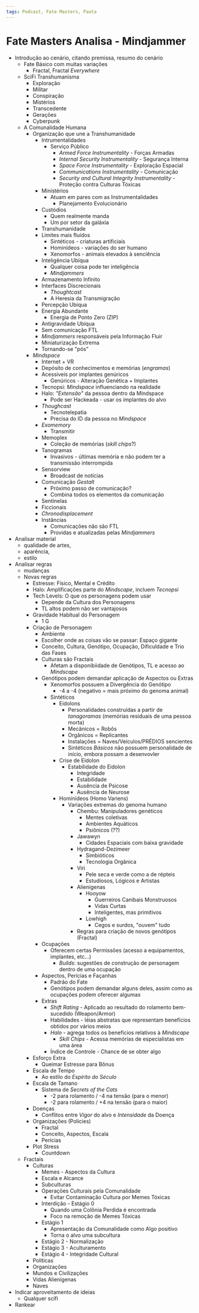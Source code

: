 ```yaml
---
tags: Podcast, Fate Masters, Pauta
---
```

# Fate Masters Analisa - Mindjammer

- Introdução ao cenário, citando premissa, resumo do cenário
    - Fate Básico com muitas variações
        - Fractal, Fractal _Everywhere_
    - SciFi Transhumanisma
        - Exploração
        - Militar
        - Conspiração
        - Mistérios
        - Transcedente
        - Gerações
        - Cyberpunk
    - A Comunalidade Humana
        - Organização que une a Transhumanidade
            - Intrumentalidades
                - Serviço Público
                    -  _Armed Force Instrumentality_ - Forças Armadas
                    -  _Internal Security Instrumentality_ - Segurança Interna
                    -  _Space Force Instrumentality_ -  Exploração Espacial
                    -  _Communications Instrumentality_ - Comunicação
                    -  _Security and Cultural Integrity Instrumentality_ - Proteção contra Culturas Tóxicas
            - Ministérios
                - Atuam em pares com as Instrumentalidades
                    - Planejamento Evolucionário
            - Custódios
                - Quem realmente manda
                - Um por setor da galáxia
            - Transhumanidade
            - Limites mais fluídos
                -  Sintéticos - criaturas artificiais
                -  Hominídeos - variações do ser humano
                -  Xenomorfos - animais elevados à senciência
            - Inteligência Ubíqua
                - Qualquer coisa pode ter inteligência
                - _Mindjammers_
            - Armazenamento Infinito
            - Interfaces Discrecionais
                - _Thoughtcast_
                - A Heresia da Transmigração
            - Percepção Ubíqua
            - Energia Abundante
                - Energia de Ponto Zero (ZIP)
            - Antigravidade Ubíqua
            - Sem comunicação FTL
            - _Mindjammers_ responsáveis pela Informação Fluir
            - Miniaturização Extrema
            - Tornando-se "pós"
        - _Mindspace_
            - Internet + VR
            - Depósito de conhecimentos e memórias (_engramas_)
            - Acessíveis por implantes genúricos
                - Genúricos - Alteração Genética + Implantes
            - Tecnopsi: _Mindspace_ influenciando na realidade
            - Halo: _"Extensão"_ da pessoa dentro da Mindspace
                - Pode ser Hackeada - usar os implantes do alvo
            - _Thoughcast_
                - Tecnotelepatia
                - Precisa do ID da pessoa no _Mindspace_
            - _Exomemory_
                - Transmitir
            - Memoplex
                - Coleção de memórias (_skill chips_?)
            - Tanogramas
                - Invasivos - últimas memória e não podem ter a transmissão interrompida
            - Sensorview 
                - Broadcast de notícias
            - Comunicação _Gestalt_
                - Próximo passo de comunicação?
                - Combina todos os elementos da comunicação
            - Sentinelas
            - Ficcionais
            - _Chronodisplacement_
            - Instâncias
                - Comunicações não são FTL
                - Providas e atualizadas pelas _Mindjammers_
- Analisar material 
	- qualidade de artes, 
	- aparência, 
	- estilo
- Analisar regras 
	- mudanças
	- Novas regras
        - Estresse: Físico, Mental e Crédito
        - Halo: Amplificações parte do _Mindscape_, incluem _Tecnopsi_
        - Tech Levels: O que os personagens podem usar
            - Depende da Cultura dos Personagens
            - TL altos podem não ser vantajosos
        - Gravidade Habitual do Personagem
            - 1 G
        - Criação de Personagem
            - Ambiente
            - Escolher onde as coisas vão se passar: Espaço gigante
            - Conceito, Cultura, Genótipo, Ocupação, Dificuldade e Trio das Fases
            - Culturas são Fractais
              - Afetam a disponibiidade de Genótipos, TL e acesso ao _Mindscape_
            - Genótipos podem demandar aplicação de Aspectos ou Extras
              - Xenomorfos possuem a Divergência do Genótipo
                  - -4 a -4 (negativo = mais próximo do genoma animal)
              - Sintéticos
                  - Eidolons
                      - Personalidades construídas a partir de _tanagoramas_ (memórias residuais de uma pessoa morta)
                      - Mecânicos = Robôs
                      - Orgânicos = Replicantes
                      - Instalações = Naves/Veículos/PRÉDIOS sencientes
                      - Sintéticos _Básicos_ não possuem personalidade de início, embora possam a desenvovler
                 - Crise de Eidolon
                      - Estabilidade do Eidolon
                        - Integridade
                        - Estabilidade
                        - Ausência de Psicose
                        - Ausência de Neurose
                  - Hominídeos (Homo Variens)
                    - Variações extremas do genoma humano
                      - Chembu: Manipuladores genéticos
                        - Mentes coletivas
                        - Ambientes Aquáticos
                        - Psiônicos (??)
                      - Jawawyn
                        - Cidades Espaciais com baixa gravidade
                      - Hydragand-Dezimeer
                        - Simbióticos
                        - Tecnologia Orgânica
                      - Viri
                        - Pele seca e verde como a de répteis
                        - Estudiosos, Lógicos e Artistas
                      - Alienígenas
                        - Hooyow
                          - Guerreiros Canibais Monstruosos
                          - Vidas Curtas
                          - Inteligentes, mas primitivos
                        - Lowhigh
                          - Cegos e surdos, "ouvem" tudo
                      - Regras para criação de novos genótipos (Fractal)
            - Ocupações
              - Oferecem certas Permissões (acesso a equipamentos, implantes, etc...)
                - _Builds_: sugestões de construção de personagem dentro de uma ocupação
            - Aspectos, Perícias e Façanhas
              - Padrão do Fate
              - Genótipos podem demandar alguns deles, assim como as ocupações podem oferecer algumas
            - Extras
              - _Shift Rating_ - Aplicado ao resultado do rolamento bem-sucedido (Weapon/Armor)
              - Habilidades - Iéias abstratas que representam benefícios obtidos por vários meios
              - _Halo_ - agrega todos os benefícios relativos à _Mindscape_
                - _Skill Chips_ - Acessa memórias de especialistas em uma área
              - Índice de Controle - Chance de se obter algo
        - Esforço Extra
            - Queimar Estresse para Bônus
        - Escala de Tempo
            - Ao estilo do _Espírito do Século_
        - Escala de Tamano
            - Sistema de _Secrets of the Cats_
              - -2 para rolamento / -4 na tensão (para o menor)
              - -2 para rolamento / +4 na tensão (para o maior)
        - Doenças
            - Conflitos entre _Vigor_ do alvo e _Intensidade_ da Doença
        - Organizações (Policies)
            - Fractal
            - Conceito, Aspectos, Escala
            - Perícias
        - Plot Stress
            - Countdown
    - Fractais
        - Culturas
            -  Memes - Aspectos da Cultura
            -  Escala e Alcance
            -  Subculturas
            -  Operações Culturais pela Comunalidade
                -  Evitar Contaminação Cultura por Memes Tóxicas
            -  Interdição - Estágio 0
                -  Quando uma Colônia Perdida é encontrada
                -  Foco na remoção de Memes Tóxicas
            -  Estágio 1
                -  Apresentação da Comunalidade como Algo positivo
                -  Torna o alvo uma subcultura
            -  Estágio 2 - Normalização
            -  Estágio 3 - Aculturamento
            -  Estágio 4 - Integridade Cultural
        - Políticas
        - Organizações
        - Mundos e Civilizações
        - Vidas Alienígenas
        - Naves
- Indicar aproveitamento de ideias
    - Qualquer scifi
- Rankear

